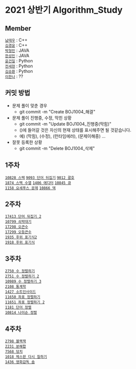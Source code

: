# 2021 상반기 Algorithm_Study

## Member

[`남태우`](https://github.com/bn-tw2020) : C++  
[`김경윤`](https://github.com/NASA-GukJang) : C++  
[`박형민`](https://github.com/thalals) : JAVA  
[`한성민`](https://github.com/songmin9813) : JAVA  
[`윤건일`](https://github.com/Gun1Yun) : Python  
[`전세현`](https://github.com/jeonhl7579) : Python  
[`김승환`](https://github.com/seunghw) : Python  
[`이한나`](https://github.com/lee1nna) : ??  



## 커밋 방법

* 문제 풀이 맞춘 경우
  - git commit -m "Create BOJ1004_해결"
* 문제 풀이 진행중, 수정, 막힌 상황
  - git commit -m "Update BOJ1004_진행중(막힘)"
  - ()에 들어갈 것은 자신의 현재 상태를 표시해주면 될 것같습니다.
  - 예) (막힘), (수정), (런타임에러), (문제이해중) ...
* 잘못 등록한 상황
  - git commit -m "Delete BOJ1004_삭제"

## 1주차

[`10828 스택`](https://www.acmicpc.net/problem/10828)  [`9093 단어 뒤집기`](https://www.acmicpc.net/problem/9093)  [`9012 괄호`](https://www.acmicpc.net/problem/9012)  
[`1874 스택 수열`](https://www.acmicpc.net/problem/1874)  [`1406 에디터`](https://www.acmicpc.net/problem/1406)  [`10845 큐`](https://www.acmicpc.net/problem/10845)  
[`1158 요세푸스 문제`](https://www.acmicpc.net/problem/1158)  [`10866 덱`](https://www.acmicpc.net/problem/10866)

## 2주차

[`17413 단어 뒤집기 2`](https://www.acmicpc.net/problem/17413)  
[`10799 쇠막대기`](https://www.acmicpc.net/problem/10799)  
[`17298 오큰수`](https://www.acmicpc.net/problem/17298)  
[`17299 오등큰수`](https://www.acmicpc.net/problem/17299)  
[`1935 후위 표기식2`](https://www.acmicpc.net/problem/1935)  
[`1918 후위 표기식`](https://www.acmicpc.net/problem/1918)

## 3주차

[`2750 수 정렬하기`](https://www.acmicpc.net/problem/2750)  
[`2751 수 정렬하기 2`](https://www.acmicpc.net/problem/2751)  
[`10989 수 정렬하기 3`](https://www.acmicpc.net/problem/10989)  
[`2108 통계학`](https://www.acmicpc.net/problem/2108)  
[`1427 소트인사이드`](https://www.acmicpc.net/problem/1427)  
[`11650 좌표 정렬하기`](https://www.acmicpc.net/problem/11650)  
[`11651 좌표 정렬하기 2`](https://www.acmicpc.net/problem/11651)  
[`1181 단어 정렬`](https://www.acmicpc.net/problem/1181)  
[`10814 나이순 정렬`](https://www.acmicpc.net/problem/10814)

## 4주차

[`2798 블랙잭`](https://www.acmicpc.net/problem/2798)  
[`2231 분해합`](https://www.acmicpc.net/problem/2231)  
[`7568 덩치`](https://www.acmicpc.net/problem/7568)  
[`1018 체스판 다시 칠하기`](https://www.acmicpc.net/problem/1018)  
[`1436 영화감독 숌`](https://www.acmicpc.net/problem/1436)
